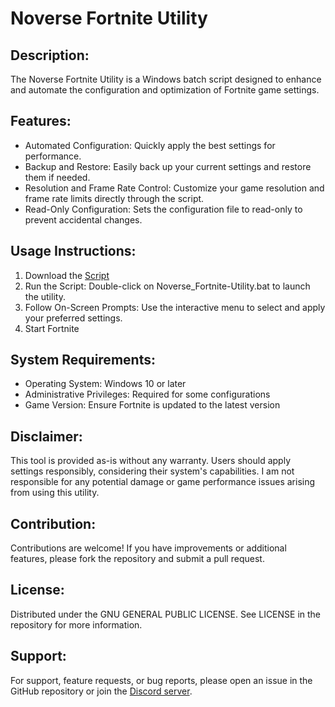 # Noverse Fortnite Utility

## Description:
The Noverse Fortnite Utility is a Windows batch script designed to enhance and automate the configuration and optimization of Fortnite game settings.

## Features:
- Automated Configuration: Quickly apply the best settings for performance.
- Backup and Restore: Easily back up your current settings and restore them if needed.
- Resolution and Frame Rate Control: Customize your game resolution and frame rate limits directly through the script.
- Read-Only Configuration: Sets the configuration file to read-only to prevent accidental changes.

## Usage Instructions:
1. Download the [Script](https://github.com/5Noxi/Fortnite-Settings/releases/)
2. Run the Script: Double-click on Noverse_Fortnite-Utility.bat to launch the utility.
3. Follow On-Screen Prompts: Use the interactive menu to select and apply your preferred settings.
4. Start Fortnite

## System Requirements:
- Operating System: Windows 10 or later
- Administrative Privileges: Required for some configurations
- Game Version: Ensure Fortnite is updated to the latest version

## Disclaimer:

This tool is provided as-is without any warranty. Users should apply settings responsibly, considering their system's capabilities. 
I am not responsible for any potential damage or game performance issues arising from using this utility.

## Contribution:

Contributions are welcome! If you have improvements or additional features, please fork the repository and submit a pull request.

## License:

Distributed under the GNU GENERAL PUBLIC LICENSE. See LICENSE in the repository for more information.

## Support:

For support, feature requests, or bug reports, please open an issue in the GitHub repository or join the [Discord server](https://discord.gg/E2ybG4j9jU).
